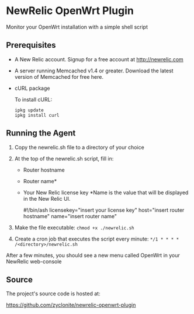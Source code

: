 NewRelic OpenWrt Plugin
=======================
Monitor your OpenWrt installation with a simple shell script

Prerequisites
-------------

  - A New Relic account. Signup for a free account at http://newrelic.com
  - A server running Memcached v1.4 or greater. Download the latest version of Memcached for free here.
  - cURL package

    To install cURL:

        ipkg update
        ipkg install curl

Running the Agent
----------------------------------

 1. Copy the newrelic.sh file to a directory of your choice
 2. At the top of the newrelic.sh script, fill in:
     - Router hostname
     - Router name*
     - Your New Relic license key
     *Name is the value that will be displayed in the New Relic UI.

        #!/bin/ash
        licensekey="insert your license key"
        host="insert router hostname"
        name="insert router name"

3. Make the file executable: `chmod +x ./newrelic.sh`
4. Create a cron job that executes the script every minute: `*/1 * * * * /<directory>/newrelic.sh`

After a few minutes, you should see a new menu called OpenWrt in your NewRelic web-console

## Source

The project's source code is hosted at:

https://github.com/zyclonite/newrelic-openwrt-plugin
